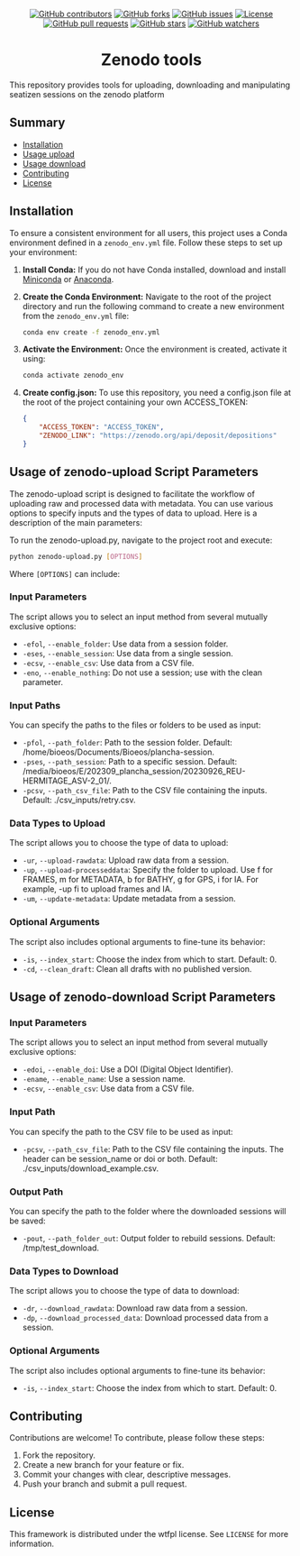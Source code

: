 <p align="center">
  <a href="https://github.com/SeatizenDOI/zenodo-tools/graphs/contributors"><img src="https://img.shields.io/github/contributors/SeatizenDOI/zenodo-tools" alt="GitHub contributors"></a>
  <a href="https://github.com/SeatizenDOI/zenodo-tools/network/members"><img src="https://img.shields.io/github/forks/SeatizenDOI/zenodo-tools" alt="GitHub forks"></a>
  <a href="https://github.com/SeatizenDOI/zenodo-tools/issues"><img src="https://img.shields.io/github/issues/SeatizenDOI/zenodo-tools" alt="GitHub issues"></a>
  <a href="https://github.com/SeatizenDOI/zenodo-tools/blob/master/LICENSE"><img src="https://img.shields.io/github/license/SeatizenDOI/zenodo-tools" alt="License"></a>
  <a href="https://github.com/SeatizenDOI/zenodo-tools/pulls"><img src="https://img.shields.io/github/issues-pr/SeatizenDOI/zenodo-tools" alt="GitHub pull requests"></a>
  <a href="https://github.com/SeatizenDOI/zenodo-tools/stargazers"><img src="https://img.shields.io/github/stars/SeatizenDOI/zenodo-tools" alt="GitHub stars"></a>
  <a href="https://github.com/SeatizenDOI/zenodo-tools/watchers"><img src="https://img.shields.io/github/watchers/SeatizenDOI/zenodo-tools" alt="GitHub watchers"></a>
</p>


<div align="center">

# Zenodo tools

</div>

This repository provides tools for uploading, downloading and manipulating seatizen sessions on the zenodo platform


## Summary

* [Installation](#installation)
* [Usage upload](#usage-of-zenodo-upload-script-parameters)
* [Usage download](#usage-of-zenodo-download-script-parameters)
* [Contributing](#contributing)
* [License](#license)


## Installation

To ensure a consistent environment for all users, this project uses a Conda environment defined in a `zenodo_env.yml` file. Follow these steps to set up your environment:

1. **Install Conda:** If you do not have Conda installed, download and install [Miniconda](https://docs.conda.io/en/latest/miniconda.html) or [Anaconda](https://www.anaconda.com/products/distribution).

2. **Create the Conda Environment:** Navigate to the root of the project directory and run the following command to create a new environment from the `zenodo_env.yml` file:
   ```bash
   conda env create -f zenodo_env.yml
   ```

3. **Activate the Environment:** Once the environment is created, activate it using:
   ```bash
   conda activate zenodo_env
   ```
4. **Create config.json:** To use this repository, you need a config.json file at the root of the project containing your own ACCESS_TOKEN:
    ```json
    {
        "ACCESS_TOKEN": "ACCESS_TOKEN",
        "ZENODO_LINK": "https://zenodo.org/api/deposit/depositions"
    }
    ```

## Usage of zenodo-upload Script Parameters

The zenodo-upload script is designed to facilitate the workflow of uploading raw and processed data with metadata. You can use various options to specify inputs and the types of data to upload. Here is a description of the main parameters:

To run the zenodo-upload.py, navigate to the project root and execute:

```bash
python zenodo-upload.py [OPTIONS]
```

Where `[OPTIONS]` can include:

### Input Parameters

The script allows you to select an input method from several mutually exclusive options:

* `-efol`, `--enable_folder`: Use data from a session folder.
* `-eses`, `--enable_session`: Use data from a single session.
* `-ecsv`, `--enable_csv`: Use data from a CSV file.
* `-eno`, `--enable_nothing`: Do not use a session; use with the clean parameter.

### Input Paths

You can specify the paths to the files or folders to be used as input:

* `-pfol`, `--path_folder`: Path to the session folder. Default: /home/bioeos/Documents/Bioeos/plancha-session.
* `-pses`, `--path_session`: Path to a specific session. Default: /media/bioeos/E/202309_plancha_session/20230926_REU-HERMITAGE_ASV-2_01/.
* `-pcsv`, `--path_csv_file`: Path to the CSV file containing the inputs. Default: ./csv_inputs/retry.csv.

### Data Types to Upload

The script allows you to choose the type of data to upload:

* `-ur`, `--upload-rawdata`: Upload raw data from a session.
* `-up`, `--upload-processeddata`: Specify the folder to upload. Use f for FRAMES, m for METADATA, b for BATHY, g for GPS, i for IA. For example, -up fi to upload frames and IA.
* `-um`, `--update-metadata`: Update metadata from a session.

### Optional Arguments

The script also includes optional arguments to fine-tune its behavior:

* `-is`, `--index_start`: Choose the index from which to start. Default: 0.
* `-cd`, `--clean_draft`: Clean all drafts with no published version.

## Usage of zenodo-download Script Parameters


### Input Parameters

The script allows you to select an input method from several mutually exclusive options:

* `-edoi`, `--enable_doi`: Use a DOI (Digital Object Identifier).
* `-ename`, `--enable_name`: Use a session name.
* `-ecsv`, `--enable_csv`: Use data from a CSV file.

### Input Path

You can specify the path to the CSV file to be used as input:

* `-pcsv`, `--path_csv_file`: Path to the CSV file containing the inputs. The header can be session_name or doi or both. Default: ./csv_inputs/download_example.csv.

### Output Path

You can specify the path to the folder where the downloaded sessions will be saved:

* `-pout`, `--path_folder_out`: Output folder to rebuild sessions. Default: /tmp/test_download.

### Data Types to Download

The script allows you to choose the type of data to download:

* `-dr`, `--download_rawdata`: Download raw data from a session.
* `-dp`, `--download_processed_data`: Download processed data from a session.

### Optional Arguments

The script also includes optional arguments to fine-tune its behavior:

* `-is`, `--index_start`: Choose the index from which to start. Default: 0.

## Contributing

Contributions are welcome! To contribute, please follow these steps:

1. Fork the repository.
2. Create a new branch for your feature or fix.
3. Commit your changes with clear, descriptive messages.
4. Push your branch and submit a pull request.

## License

This framework is distributed under the wtfpl license. See `LICENSE` for more information.